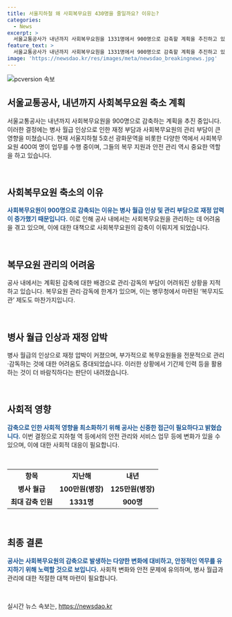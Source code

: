 ```yaml
---
title: 서울지하철 왜 사회복무요원 430명을 줄일까요? 이유는?
categories:
  - News
excerpt: >
  서울교통공사가 내년까지 사회복무요원을 1331명에서 900명으로 감축할 계획을 추진하고 있다. 이는 병사 월급의 증가와 관리 부담 증가 등이 이유로 지목되고 있으며, 대규모 감축으로, 사회복무요원 관리와 감독이 어려워질 것으로 보인다. 공사는 현재 지하철 역당 평균 4.66명의 사회복무요원을 운영하고 있으며, 이들에게는 월급, 교통비, 중식비, 피복비 등이 지급된다. 그러나 이에 따른 부담이 커지고 있으며, 복무지도관 제도는 한계에 직면하고 있다고 전해졌다.
feature_text: >
  서울교통공사가 내년까지 사회복무요원을 1331명에서 900명으로 감축할 계획을 추진하고 있다. 이는 병사 월급의 증가와 관리 부담 증가 등이 이유로 지목되고 있으며, 대규모 감축으로, 사회복무요원 관리와 감독이 어려워질 것으로 보인다. 공사는 현재 지하철 역당 평균 4.66명의 사회복무요원을 운영하고 있으며, 이들에게는 월급, 교통비, 중식비, 피복비 등이 지급된다. 그러나 이에 따른 부담이 커지고 있으며, 복무지도관 제도는 한계에 직면하고 있다고 전해졌다.
image: 'https://newsdao.kr/res/images/meta/newsdao_breakingnews.jpg'
---
```


<p><img src="https://newsdao.kr/res/images/meta/newsdao_breakingnews.jpg" alt="pcversion 속보" /></p>

<h2 data-ke-size="size26">서울교통공사, 내년까지 사회복무요원 축소 계획</h2>

<p>서울교통공사는 내년까지 사회복무요원을 900명으로 감축하는 계획을 추진 중입니다. 이러한 결정에는 병사 월급 인상으로 인한 재정 부담과 사회복무요원의 관리 부담이 큰 영향을 미쳤습니다. 현재 서울지하철 5호선 광화문역을 비롯한 다양한 역에서 사회복무요원 400여 명이 업무를 수행 중이며, 그들의 복무 지원과 안전 관리 역시 중요한 역할을 하고 있습니다.</p>

<p data-ke-size="size16">&nbsp;</p>

<h2 data-ke-size="size24">사회복무요원 축소의 이유</h2>

<p><b><span style="color: #1a5490;">사회복무요원이 900명으로 감축되는 이유는 병사 월급 인상 및 관리 부담으로 재정 압력이 증가했기 때문입니다.</span></b>
이로 인해 공사 내에서는 사회복무요원을 관리하는 데 어려움을 겪고 있으며, 이에 대한 대책으로 사회복무요원의 감축이 이뤄지게 되었습니다.</p>

<p data-ke-size="size16">&nbsp;</p>

<h2 data-ke-size="size24">복무요원 관리의 어려움</h2>

<p>공사 내에서는 계획된 감축에 대한 배경으로 관리·감독의 부담이 어려워진 상황을 지적하고 있습니다. 복무요원 관리·감독에 한계가 있으며, 이는 병무청에서 마련된 ‘복무지도관’ 제도도 마찬가지입니다. </p>

<p data-ke-size="size16">&nbsp;</p>

<h2 data-ke-size="size24">병사 월급 인상과 재정 압박</h2>

<p>병사 월급의 인상으로 재정 압박이 커졌으며, 부가적으로 복무요원들을 전문적으로 관리·감독하는 것에 대한 어려움도 증대되었습니다. 이러한 상황에서 기간제 인력 등을 활용하는 것이 더 바람직하다는 판단이 내려졌습니다.</p>

<p data-ke-size="size16">&nbsp;</p>

<h2 data-ke-size="size24">사회적 영향</h2>

<p><b><span style="color: #1a5490;">감축으로 인한 사회적 영향을 최소화하기 위해 공사는 신중한 접근이 필요하다고 밝혔습니다.</span></b>
이번 결정으로 지하철 역 등에서의 안전 관리와 서비스 업무 등에 변화가 있을 수 있으며, 이에 대한 사회적 대응이 필요합니다.</p>

<p data-ke-size="size16">&nbsp;</p>

<table>
    <tbody>
        <tr>
            <td style="text-align: center; height: 17px;"><b>항목</b></td>
            <td style="text-align: center; height: 17px;"><b>지난해</b></td>
            <td style="text-align: center; height: 17px;"><b>내년</b></td>
        </tr>
        <tr>
            <td style="text-align: center; height: 17px;"><b>병사 월급</b></td>
            <td style="text-align: center; height: 17px;"><b>100만원(병장)</b></td>
            <td style="text-align: center; height: 17px;"><b>125만원(병장)</b></td>
        </tr>
        <tr>
            <td style="text-align: center; height: 17px;"><b>최대 감축 인원</b></td>
            <td style="text-align: center; height: 17px;"><b>1331명</b></td>
            <td style="text-align: center; height: 17px;"><b>900명</b></td>
        </tr>
    </tbody>
</table>

<p data-ke-size="size16">&nbsp;</p>

<h2 data-ke-size="size24">최종 결론</h2>

<p><b><span style="color: #1a5490;">공사는 사회복무요원의 감축으로 발생하는 다양한 변화에 대비하고, 안정적인 역무를 유지하기 위해 노력할 것으로 보입니다.</span></b>
사회적 변화와 안전 문제에 유의하며, 병사 월급과 관리에 대한 적절한 대책 마련이 필요합니다.</p>

<p data-ke-size="size16">&nbsp;</p>
실시간 뉴스 속보는, <a href="https://newsdao.kr" rel="dofollow">https://newsdao.kr</a>


